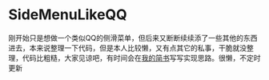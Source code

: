 # SideMenuLikeQQ
刚开始只是想做一个类似QQ的侧滑菜单，但后来又断断续续添了一些其他的东西进去，本来说整理一下代码，但是本人比较懒，又有点其它的私事，干脆就没整理，代码比粗糙，大家见谅吧，有时间会在[我的简书](http://www.jianshu.com/u/cb2a4a449b19)写写实现思路。很懒，不定时更新
